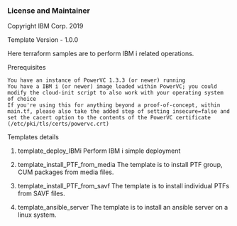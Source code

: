 ### License and Maintainer

Copyright IBM Corp. 2019

Template Version - 1.0.0

Here terraform samples are to perform IBM i related operations.

Prerequisites

    You have an instance of PowerVC 1.3.3 (or newer) running
    You have a IBM i (or newer) image loaded within PowerVC; you could modify the cloud-init script to also work with your operating system of choice
    If you're using this for anything beyond a proof-of-concept, within main.tf, please also take the added step of setting insecure=false and set the cacert option to the contents of the PowerVC certificate (/etc/pki/tls/certs/powervc.crt)

Templates details
1. template_deploy_IBMi
    Perform IBM i simple deployment

2. template_install_PTF_from_media
    The template is to install PTF group, CUM packages from media files. 
    
3. template_install_PTF_from_savf
    The template is to install individual PTFs from SAVF files.

4. template_ansible_server
    The template is to install an ansible server on a linux system.